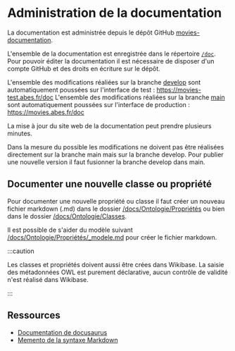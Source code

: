 # Administration de la documentation

La documentation est administrée depuis le dépôt GitHub [movies-documentation](https://github.com/abes-esr/movies-documentation).

L'ensemble de la documentation est enregistrée dans le répertoire [`/doc`](https://github.com/abes-esr/movies-documentation/tree/develop/docs). Pour pouvoir éditer la documentation il est nécessaire de disposer d'un compte GitHub et des droits en écriture sur le dépôt.

L'ensemble des modifications réaliées sur la branche [develop](https://github.com/abes-esr/movies-documentation/tree/develop) sont automatiquement poussées sur l'interface de test : https://movies-test.abes.fr/doc
L'ensemble des modifications réaliées sur la branche [main](https://github.com/abes-esr/movies-documentation/tree/main) sont automatiquement poussées sur l'interface de production : https://movies.abes.fr/doc

La mise à jour du site web de la documentation peut prendre plusieurs minutes.

Dans la mesure du possible les modifications ne doivent pas être réalisées directement sur la branche main mais sur la branche develop. Pour publier une nouvelle version il faut fusionner la branche develop dans main.

## Documenter une nouvelle classe ou propriété

Pour documenter une nouvelle propriété ou classe il faut créer un nouveau fichier markdown (.md) dans le dossier [/docs/Ontologie/Propriétés](/docs/Ontologie/Propriétés) ou bien dans le dossier [/docs/Ontologie/Classes](/docs/Ontologie/Classes). 

Il est possible de s'aider du modèle suivant [/docs/Ontologie/Propriétés/_modele.md](docs/Ontologie/Propriétés/_modele.md) pour créer le fichier markdown.

:::caution

Les classes et propriétés doivent aussi être crées dans Wikibase. La saisie des métadonnées OWL est purement déclarative, aucun contrôle de validité n'est réalisé dans Wikibase.

:::



## Ressources

* [Documentation de docusaurus](https://docusaurus.io/docs/category/guides)
* [Memento de la syntaxe Markdown](https://www.markdownguide.org/cheat-sheet/)
